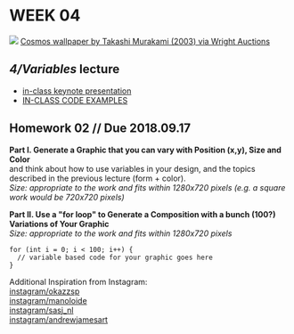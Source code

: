 # WEEK 04 

![](https://www.wright20.com/items/index/2000/130_2_art_design_september_2014_takashi_murakami_cosmos_wallpaper__wright_auction.jpg?t=1456272754)
[Cosmos wallpaper by Takashi Murakami (2003) via Wright Auctions](https://www.wright20.com/auctions/2014/09/art-design/130)


## _4/Variables_ lecture
- [in-class keynote presentation](https://github.com/johnbcarpenter/USC_IML288/blob/master/PDF/20180910_VARIABLES.pdf)
- [IN-CLASS CODE EXAMPLES](https://github.com/johnbcarpenter/USC_IML288/tree/master/CODE/WEEK04)

## Homework 02 // Due 2018.09.17
**Part I. Generate a Graphic that you can vary with Position (x,y), Size and Color**  
and think about how to use variables in your design, and the topics described in the previous lecture (form + color).  
_Size: appropriate to the work and fits within 1280x720 pixels (e.g. a square work would be 720x720 pixels)_  

**Part II. Use a "for loop" to Generate a Composition with a bunch (100?) Variations of Your Graphic**  
_Size: appropriate to the work and fits within 1280x720 pixels_  

    for (int i = 0; i < 100; i++) {
      // variable based code for your graphic goes here
    }

Additional Inspiration from Instagram:  
[instagram/okazzsp](https://www.instagram.com/p/B18TmcIH0i8/)  
[instagram/manoloide](https://www.instagram.com/p/Bo4r_YqHGnv/?igshid=1nzam444gp38e/)  
[instagram/sasj_nl](https://www.instagram.com/p/Bu-yhS0nN18/?igshid=17rzs1uabpi5z/)  
[instagram/andrewjamesart](https://www.instagram.com/p/BvJwTOjnF2k/?igshid=neylob2pf3kq/)  
